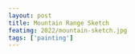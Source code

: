 ```yaml
---
layout: post
title: Mountain Range Sketch
featimg: 2022/mountain-sketch.jpg
tags: ['painting']
---
```

